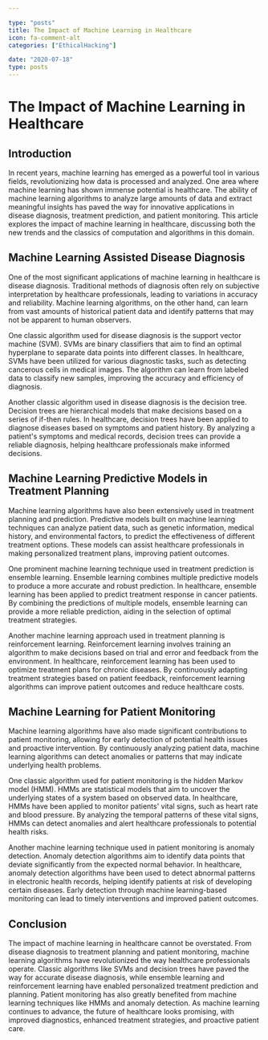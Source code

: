 ```yaml
---

type: "posts"
title: The Impact of Machine Learning in Healthcare
icon: fa-comment-alt
categories: ["EthicalHacking"]

date: "2020-07-18"
type: posts
---
```





# The Impact of Machine Learning in Healthcare

## Introduction

In recent years, machine learning has emerged as a powerful tool in various fields, revolutionizing how data is processed and analyzed. One area where machine learning has shown immense potential is healthcare. The ability of machine learning algorithms to analyze large amounts of data and extract meaningful insights has paved the way for innovative applications in disease diagnosis, treatment prediction, and patient monitoring. This article explores the impact of machine learning in healthcare, discussing both the new trends and the classics of computation and algorithms in this domain.

## Machine Learning Assisted Disease Diagnosis

One of the most significant applications of machine learning in healthcare is disease diagnosis. Traditional methods of diagnosis often rely on subjective interpretation by healthcare professionals, leading to variations in accuracy and reliability. Machine learning algorithms, on the other hand, can learn from vast amounts of historical patient data and identify patterns that may not be apparent to human observers.

One classic algorithm used for disease diagnosis is the support vector machine (SVM). SVMs are binary classifiers that aim to find an optimal hyperplane to separate data points into different classes. In healthcare, SVMs have been utilized for various diagnostic tasks, such as detecting cancerous cells in medical images. The algorithm can learn from labeled data to classify new samples, improving the accuracy and efficiency of diagnosis.

Another classic algorithm used in disease diagnosis is the decision tree. Decision trees are hierarchical models that make decisions based on a series of if-then rules. In healthcare, decision trees have been applied to diagnose diseases based on symptoms and patient history. By analyzing a patient's symptoms and medical records, decision trees can provide a reliable diagnosis, helping healthcare professionals make informed decisions.

## Machine Learning Predictive Models in Treatment Planning

Machine learning algorithms have also been extensively used in treatment planning and prediction. Predictive models built on machine learning techniques can analyze patient data, such as genetic information, medical history, and environmental factors, to predict the effectiveness of different treatment options. These models can assist healthcare professionals in making personalized treatment plans, improving patient outcomes.

One prominent machine learning technique used in treatment prediction is ensemble learning. Ensemble learning combines multiple predictive models to produce a more accurate and robust prediction. In healthcare, ensemble learning has been applied to predict treatment response in cancer patients. By combining the predictions of multiple models, ensemble learning can provide a more reliable prediction, aiding in the selection of optimal treatment strategies.

Another machine learning approach used in treatment planning is reinforcement learning. Reinforcement learning involves training an algorithm to make decisions based on trial and error and feedback from the environment. In healthcare, reinforcement learning has been used to optimize treatment plans for chronic diseases. By continuously adapting treatment strategies based on patient feedback, reinforcement learning algorithms can improve patient outcomes and reduce healthcare costs.

## Machine Learning for Patient Monitoring

Machine learning algorithms have also made significant contributions to patient monitoring, allowing for early detection of potential health issues and proactive intervention. By continuously analyzing patient data, machine learning algorithms can detect anomalies or patterns that may indicate underlying health problems.

One classic algorithm used for patient monitoring is the hidden Markov model (HMM). HMMs are statistical models that aim to uncover the underlying states of a system based on observed data. In healthcare, HMMs have been applied to monitor patients' vital signs, such as heart rate and blood pressure. By analyzing the temporal patterns of these vital signs, HMMs can detect anomalies and alert healthcare professionals to potential health risks.

Another machine learning technique used in patient monitoring is anomaly detection. Anomaly detection algorithms aim to identify data points that deviate significantly from the expected normal behavior. In healthcare, anomaly detection algorithms have been used to detect abnormal patterns in electronic health records, helping identify patients at risk of developing certain diseases. Early detection through machine learning-based monitoring can lead to timely interventions and improved patient outcomes.

## Conclusion

The impact of machine learning in healthcare cannot be overstated. From disease diagnosis to treatment planning and patient monitoring, machine learning algorithms have revolutionized the way healthcare professionals operate. Classic algorithms like SVMs and decision trees have paved the way for accurate disease diagnosis, while ensemble learning and reinforcement learning have enabled personalized treatment prediction and planning. Patient monitoring has also greatly benefited from machine learning techniques like HMMs and anomaly detection. As machine learning continues to advance, the future of healthcare looks promising, with improved diagnostics, enhanced treatment strategies, and proactive patient care.